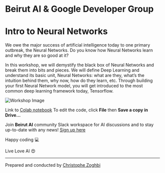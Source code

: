 # Beirut AI & Google Developer Group
# Intro to Neural Networks

We owe the major success of artificial intelligence today to one primary outbreak, the Neural Networks. Do you know how Neural Networks learn and why they are so good at it?

In this workshop, we will demystify the black box of Neural Networks and break them into bits and pieces. We will define Deep Learning and understand its basic unit, Neural Networks: what are they, what’s the intuition behind them, why now, how do they learn, etc. Through building your first Neural Network model, you will get introduced to the most common deep learning framework today, Tensorflow.

![Workshop Image]('https://github.com/BeirutAI/GDG-IntroDL/blob/master/data/banner.jpg?raw=true')

Link to [Colab notebook](https://colab.research.google.com/drive/13Owz18-MCjbJNkeSXlWNUUl4E3OwweBl)
To edit the code, click **File** then **Save a copy in Drive…** <br />


Join **Beirut AI** community Slack workspace for AI discussions and to stay up-to-date with any news! 
[Sign up here](https://join.slack.com/t/beirutai/shared_invite/enQtNzAxNTg2MjQ0MjczLWQwYzNkMmRlNjEyYTQ1OTU4YzFkOWRmMTE5YWY0NDMxM2I4YzYwZGJkMmJmZWVmNzQxNGJiZGMzZWNjYTNlOTU)

Happy coding 💻 <br />

Live Love AI 😍

---
Prepared and conducted by [Christophe Zoghbi](https://www.linkedin.com/in/christophezoghbi/) 
